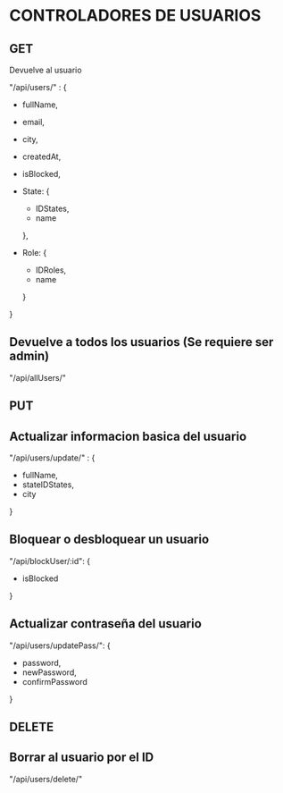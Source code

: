 # CONTROLADORES DE USUARIOS

## GET 
Devuelve al usuario

"/api/users/" : { 
- fullName,
- email,
- city,
- createdAt,
- isBlocked,
- State: {
  - IDStates,
  - name
    
  },
- Role: {
    - IDRoles,
    - name
  
  }

}

## Devuelve a todos los usuarios (Se requiere ser admin)
"/api/allUsers/"

## PUT 

## Actualizar informacion basica del usuario

"/api/users/update/" : { 
  - fullName, 
  - stateIDStates, 
  - city

}

## Bloquear o desbloquear un usuario
"/api/blockUser/:id": {
  - isBlocked
  
}

## Actualizar contraseña del usuario

"/api/users/updatePass/": {
  - password,
  - newPassword,
  - confirmPassword

}

## DELETE 

## Borrar al usuario por el ID

"/api/users/delete/"